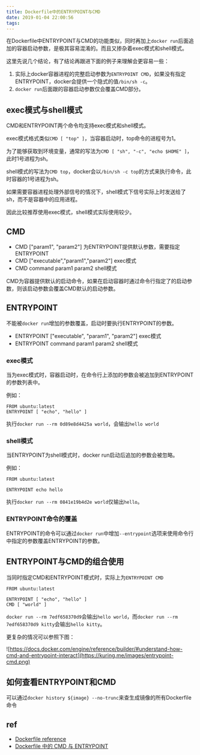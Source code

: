 ```yaml
---
title: Dockerfile中的ENTRYPOINT与CMD
date: 2019-01-04 22:00:56
tags:
---
```


在Dockerfile中ENTRYPOINT与CMD的功能类似，同时再加上`docker run`后面追加的容器启动参数，是极其容易混淆的。而且又掺杂着exec模式和shell模式。

这里先说几个结论，有了结论再跟进下面的例子来理解会更容易一些：

1. 实际上docker容器进程的完整启动参数为`ENTRYPOINT CMD`，如果没有指定ENTRYPOINT，docker会提供一个隐式的值`/bin/sh -c`。
2. `docker run`后面跟的容器启动参数仅会覆盖CMD部分。

## exec模式与shell模式

CMD和ENTRYPOINT两个命令均支持exec模式和shell模式。

exec模式格式类似`CMD [ "top" ]`，当容器启动时，top命令的进程号为1。

为了能够获取到环境变量，通常的写法为`CMD [ "sh", "-c", "echo $HOME" ]`，此时1号进程为sh。

shell模式的写法为`CMD top`，docker会以`/bin/sh -c top`的方式来执行命令，此时容器的1号进程为sh。

如果需要容器进程处理外部信号的情况下，shell模式下信号实际上时发送给了sh，而不是容器中的应用进程。

因此比较推荐使用exec模式，shell模式实际使用较少。

## CMD

- CMD ["param1", "param2"] 为ENTRYPOINT提供默认参数，需要指定ENTRYPOINT
- CMD ["executable","param1","param2"] exec模式
- CMD command param1 param2 shell模式

CMD为容器提供默认的启动命令，如果在启动容器时通过命令行指定了的启动参数，则该启动参数会覆盖CMD默认的启动参数。

## ENTRYPOINT

不能被`docker run`增加的参数覆盖，启动时要执行ENTRYPOINT的参数。

- ENTRYPOINT ["executable", "param1", "param2"] exec模式
- ENTRYPOINT command param1 param2 shell模式

### exec模式

当为exec模式时，容器启动时，在命令行上添加的参数会被追加到ENTRYPOINT的参数列表中。

例如：

```
FROM ubuntu:latest
ENTRYPOINT [ "echo", "hello" ]
```

执行`docker run --rm 0d89e8d4425a world`，会输出`hello world`

### shell模式

当ENTRYPOINT为shell模式时，docker run启动后追加的参数会被忽略。

例如：

```
FROM ubuntu:latest

ENTRYPOINT echo hello
```

执行`docker run --rm 0841e19b4d2e world`仅输出`hello`。

### ENTRYPOINT命令的覆盖

ENTRYPOINT的命令可以通过`docker run`中增加`--entrypoint`选项来使用命令行中指定的参数覆盖ENTRYPOINT的参数。

## ENTRYPOINT与CMD的组合使用

当同时指定CMD和ENTRYPOINT模式时，实际上为`ENTRYPOINT CMD`

```
FROM ubuntu:latest

ENTRYPOINT [ "echo", "hello" ]
CMD [ "world" ]
```

`docker run --rm 7edf658370d9`会输出`hello world`，而`docker run --rm 7edf658370d9 kitty`会输出`hello kitty`。

更复杂的情况可以参照下图：

![https://docs.docker.com/engine/reference/builder/#understand-how-cmd-and-entrypoint-interact](https://kuring.me/images/entrypoint-cmd.png)

## 如何查看ENTRYPOINT和CMD

可以通过`docker history ${image} --no-trunc`来查生成镜像的所有Dockerfile命令

## ref

- [Dockerfile reference](https://docs.docker.com/engine/reference/builder/#entrypoint)
- [Dockerfile 中的 CMD 与 ENTRYPOINT](https://www.cnblogs.com/sparkdev/p/8461576.html)
